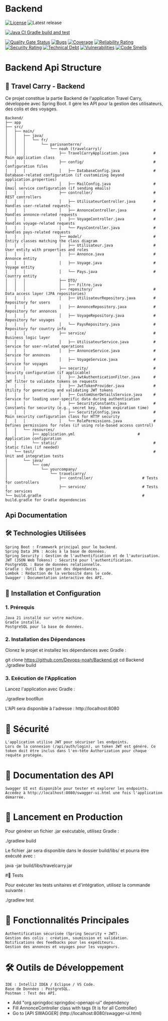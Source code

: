 # Backend
[![License](https://img.shields.io/badge/license-Apache%202.0-blue.svg)](LICENSE.txt)
![Latest release](https://img.shields.io/github/v/release/Devops-noah/Backend)

[![Java CI Gradle build and test](https://github.com/Devops-noah/Backend/actions/workflows/gradle-build-test.yml/badge.svg)](https://github.com/Devops-noah/Backend/actions/workflows/gradle-build-test.yml)

[![Quality Gate Status](https://sonarcloud.io/api/project_badges/measure?project=Devops-noah_Backend&metric=alert_status)](https://sonarcloud.io/summary/new_code?id=Devops-noah_Backend)
[![Bugs](https://sonarcloud.io/api/project_badges/measure?project=Devops-noah_Backend&metric=bugs)](https://sonarcloud.io/summary/new_code?id=Devops-noah_Backend)
[![Coverage](https://sonarcloud.io/api/project_badges/measure?project=Devops-noah_Backend&metric=coverage)](https://sonarcloud.io/summary/new_code?id=Devops-noah_Backend)
[![Reliability Rating](https://sonarcloud.io/api/project_badges/measure?project=Devops-noah_Backend&metric=reliability_rating)](https://sonarcloud.io/summary/new_code?id=Devops-noah_Backend)
[![Security Rating](https://sonarcloud.io/api/project_badges/measure?project=Devops-noah_Backend&metric=security_rating)](https://sonarcloud.io/summary/new_code?id=Devops-noah_Backend)
[![Technical Debt](https://sonarcloud.io/api/project_badges/measure?project=Devops-noah_Backend&metric=sqale_index)](https://sonarcloud.io/summary/new_code?id=Devops-noah_Backend)
[![Vulnerabilities](https://sonarcloud.io/api/project_badges/measure?project=Devops-noah_Backend&metric=vulnerabilities)](https://sonarcloud.io/summary/new_code?id=Devops-noah_Backend)
[![Code Smells](https://sonarcloud.io/api/project_badges/measure?project=Devops-noah_Backend&metric=code_smells)](https://sonarcloud.io/summary/new_code?id=Devops-noah_Backend)

# Backend Api Structure

## 🚀 Travel Carry - Backend

Ce projet constitue la partie Backend de l'application Travel Carry, développée avec Spring Boot. Il gère les API pour la gestion des utilisateurs, des colis et des voyages.
```
Backend/
├── app
├── src/
│   ├── main/
│   │   ├── java/
│   │   │   └── fr/
│   │   │       └── parisnanterre/
│   │   │           └── noah (travelcarry)/
│   │   │               ├── TravelCarryApplication.java           # Main application class
│   │   │               ├── config/                               # Configuration files
│   │   │               │   ├── DatabaseConfig.java               # Database-related configuration (if customizing beyond application.properties)
│   │   │               │   ├── MailConfig.java                   # Email service configuration (if sending emails)
│   │   │               ├── controller/                           # REST controllers
│   │   │               │   ├── UtilisateurController.java        # Handles user-related requests
│   │   │               │   ├── AnnonceController.java            # Handles annonce-related requests
│   │   │               │   ├── VoyageController.java             # Handles voyage-related requests
│   │   │               │   └── PaysController.java               # Handles pays-related requests
│   │   │               ├── model/                                # Entity classes matching the class diagram
│   │   │               │   ├── Utilisateur.java                  # User entity with properties and roles
│   │   │               │   ├── Annonce.java                      # Annonce entity
│   │   │               │   ├── Voyage.java                       # Voyage entity
│   │   │               │   └── Pays.java                         # Country entity
│   │   │               ├── DTO/  
│   │   │               │   ├── Filtre.java                                                     
│   │   │               ├── repository/                           # Data access layer (JPA repositories)
│   │   │               │   ├── UtilisateurRepository.java        # Repository for users
│   │   │               │   ├── AnnonceRepository.java            # Repository for annonces
│   │   │               │   ├── VoyageRepository.java             # Repository for voyages
│   │   │               │   └── PaysRepository.java               # Repository for country info
│   │   │               ├── service/                              # Business logic layer
│   │   │               │   ├── UtilisateurService.java           # Service for user-related operations
│   │   │               │   ├── AnnonceService.java               # Service for annonces
│   │   │               │   ├── VoyageService.java                # Service for voyages
│   │   │               ├── security/                             # Security configuration (if applicable)
│   │   │               │   ├── JwtAuthenticationFilter.java      # JWT filter to validate tokens on requests
│   │   │               │   ├── JwtTokenProvider.java             # Utility for generating and validating JWT tokens
│   │   │               │   ├── CustomUserDetailsService.java     # Service for loading user-specific data during authentication
│   │   │               │   ├── SecurityConstants.java            # Constants for security (e.g., secret key, token expiration time)
│   │   │               │   ├── SecurityConfig.java               # Main security configuration class for HTTP security
│   │   │               │   └── RolePermissions.java              # Defines permissions for roles (if using role-based access control)
│   │   └── resources/
│   │       ├── application.yml                            # Application configuration
│   │       └── static/                                           # Static files (if needed)
│   └── test/                                                     # Unit and integration tests
│       └── java/
│           └── com/
│               └── yourcompany/
│                   └── travelcarry/
│                       ├── controller/                      # Tests for controllers
│                       ├── service/                         # Tests for services
└── build.gradle                                             # build.gradle for Gradle dependencies

```

## Api Documentation

## 🛠️ Technologies Utilisées

    Spring Boot : Framework principal pour le backend.
    Spring Data JPA : Accès à la base de données.
    Spring Security : Gestion de l'authentification et de l'autorisation.
    JWT (JSON Web Tokens) : Sécurité pour l'authentification.
    PostgreSQL : Base de données relationnelle.
    Gradle : Outil de gestion des dépendances.
    Lombok : Réduction de la verbosité dans le code.
    Swagger : Documentation interactive des API.

## 🚀 Installation et Configuration

### 1. Prérequis

    Java 21 installé sur votre machine.
    Gradle installé.
    PostgreSQL pour la base de données.
### 2. Installation des Dépendances

Clonez le projet et installez les dépendances avec Gradle :

git clone https://github.com/Devops-noah/Backend.git
cd Backend
./gradlew build

### 3. Exécution de l'Application

Lancez l'application avec Gradle :

./gradlew bootRun

L'API sera disponible à l'adresse :
http://localhost:8080
# 🔐 Sécurité

    L'application utilise JWT pour sécuriser les endpoints.
    Lors de la connexion (/api/auth/login), un token JWT est généré. Ce token doit être inclus dans l'en-tête Authorization pour chaque requête protégée.

# 📄 Documentation des API

    Swagger UI est disponible pour tester et explorer les endpoints.
    Accédez à http://localhost:8080/swagger-ui.html une fois l'application démarrée.

# 🚀 Lancement en Production

Pour générer un fichier .jar exécutable, utilisez Gradle :

./gradlew build

Le fichier .jar sera disponible dans le dossier build/libs/ et pourra être exécuté avec :

java -jar build/libs/travelcarry.jar

#🔧 Tests

Pour exécuter les tests unitaires et d'intégration, utilisez la commande suivante :

./gradlew test

# 📢 Fonctionnalités Principales

    Authentification sécurisée (Spring Security + JWT).
    Gestion des colis : création, soumission et validation.
    Notifications des feedbacks pour les expéditeurs.
    Gestion des annonces et voyages pour les voyageurs.

# 🛠️ Outils de Développement

    IDE : IntelliJ IDEA / Eclipse / VS Code.
    Base de Données : PostgreSQL.
    Postman : Test des API.


+ Add "org.springdoc:springdoc-openapi-ui" dependency
+ Fill AnnonceController class with tags (It is for all Controller)
+ Go to [API SWAGGER] (http://localhost:8080/swagger-ui.html)

